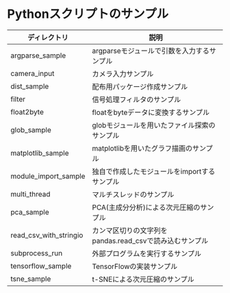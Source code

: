 # Pythonスクリプトのサンプル

|ディレクトリ |説明 |
|---|---|
|argparse_sample |argparseモジュールで引数を入力するサンプル |
|camera_input |カメラ入力サンプル |
|dist_sample |配布用パッケージ作成サンプル |
|filter |信号処理フィルタのサンプル |
|float2byte |floatをbyteデータに変換するサンプル |
|glob_sample |globモジュールを用いたファイル探索のサンプル |
|matplotlib_sample |matplotlibを用いたグラフ描画のサンプル |
|module_import_sample |独自で作成したモジュールをimportするサンプル |
|multi_thread |マルチスレッドのサンプル |
|pca_sample | PCA(主成分分析)による次元圧縮のサンプル |
|read_csv_with_stringio |カンマ区切りの文字列をpandas.read_csvで読み込むサンプル |
|subprocess_run |外部プログラムを実行するサンプル |
|tensorflow_sample |TensorFlowの実装サンプル |
|tsne_sample | t-SNEによる次元圧縮のサンプル |


